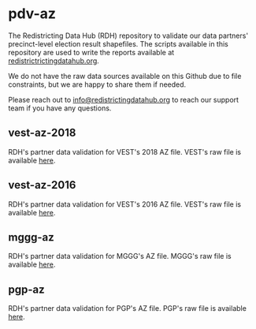 # pdv-az

The Redistricting Data Hub (RDH) repository to validate our data partners' precinct-level election result shapefiles. The scripts available in this repository are used to write the reports available at [redistrictrictingdatahub.org]([https://redistrictingdatahub.org/](https://redistrictingdatahub.org/)). 

We do not have the raw data sources available on this Github due to file constraints, but we are happy to share them if needed. 

Please reach out to info@redistrictingdatahub.org to reach our support team if you have any questions. 

## vest-az-2018

RDH's partner data validation for VEST's 2018 AZ file. VEST's raw file is available [here](https://dataverse.harvard.edu/file.xhtml?persistentId=doi:10.7910/DVN/UBKYRU/CYEKJ4&version=32.0).

## vest-az-2016

RDH's partner data validation for VEST's 2016 AZ file. VEST's raw file is available [here](https://dataverse.harvard.edu/file.xhtml?fileId=4422286&version=54.0).

## mggg-az

RDH's partner data validation for MGGG's AZ file. MGGG's raw file is available [here](https://github.com/mggg-states/AZ-shapefiles/blob/master/az_precincts.zip).

## pgp-az

RDH's partner data validation for PGP's AZ file. PGP's raw file is available [here](https://openprecincts.org/az/).